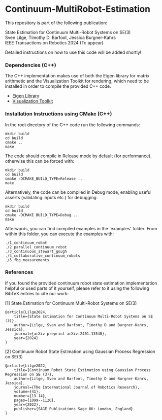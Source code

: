 # Continuum-MultiRobot-Estimation

This repository is part of the following publication:

State Estimation for Continuum Multi-Robot Systems on SE(3)\
Sven Lilge, Timothy D. Barfoot, Jessica Burgner-Kahrs\
IEEE Transactions on Robotics 2024 (To appear)

Detailed instructions on how to use this code will be added shortly!

### Dependencies (C++)

The C++ implementation makes use of both the Eigen library for matrix arithmetic and the Visualization Toolkit for rendering, which need to be installed in order to compile the provided C++ code.

- [Eigen Library](http://eigen.tuxfamily.org/index.php?title=Main_Page)
- [Visualization Toolkit](https://vtk.org/)
 
### Installation Instructions using CMake (C++)

In the root directory of the C++ code run the following commands:

	mkdir build
	cd build
	cmake ..
	make

The code should compile in Release mode by default (for performance), otherwise this can be forced with:
	
	mkdir build
	cd build
	cmake -DCMAKE_BUILD_TYPE=Release ..
	make

Alternatively, the code can be compiled in Debug mode, enabling useful asserts (validating inputs etc.) for debugging:
	
	mkdir build
	cd build
	cmake -DCMAKE_BUILD_TYPE=Debug ..
	make


Afterwards, you can find compiled examples in the 'examples' folder. From within this folder, you can execute the examples with:
	
	./1_continuum_robot
 	./2_parallel_continuum_robot
 	./3_continuous_stewart_gough
 	./4_collaborative_continuum_robots
 	./5_fbg_measurements

### References

If you found the provided continuum robot state estimation implementation helpful or used parts of it yourself, please refer to it using the following BibTeX entries to cite our work:

[1] State Estimation for Continuum Multi-Robot Systems on SE(3)
	 
	@article{Lilge2024,
		title={State Estimation for Continuum Multi-Robot Systems on SE (3)},
		author={Lilge, Sven and Barfoot, Timothy D and Burgner-Kahrs, Jessica},
		journal={arXiv preprint arXiv:2401.13540},
		year={2024}
	}

[2] Continuum Robot State Estimation using Gaussian Process Regression on SE(3)

	@article{Lilge2022,
		title={Continuum Robot State Estimation using Gaussian Process Regression on SE (3)},
		author={Lilge, Sven and Barfoot, Timothy D and Burgner-Kahrs, Jessica},
		journal={The International Journal of Robotics Research},
		volume={41},
		number={13-14},
		pages={1099--1120},
		year={2022},
		publisher={SAGE Publications Sage UK: London, England}
	}
